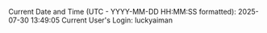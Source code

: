 Current Date and Time (UTC - YYYY-MM-DD HH:MM:SS formatted): 2025-07-30 13:49:05
Current User's Login: luckyaiman
